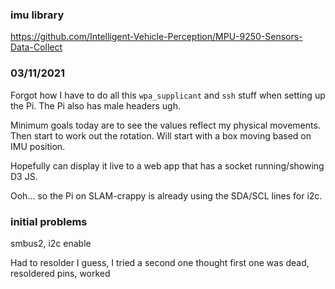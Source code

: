 ### imu library
https://github.com/Intelligent-Vehicle-Perception/MPU-9250-Sensors-Data-Collect

### 03/11/2021

Forgot how I have to do all this `wpa_supplicant` and `ssh` stuff when setting up the Pi.
The Pi also has male headers ugh.

Minimum goals today are to see the values reflect my physical movements. Then start to work out the rotation. Will start with a box moving based on IMU position.

Hopefully can display it live to a web app that has a socket running/showing D3 JS.

Ooh... so the Pi on SLAM-crappy is already using the SDA/SCL lines for i2c.

### initial problems
smbus2, i2c enable

Had to resolder I guess, I tried a second one thought first one was dead, resoldered pins, worked

